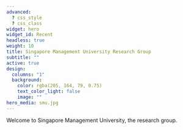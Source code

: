 ```yaml
---
advanced:
  ? css_style
  ? css_class
widget: hero
widget_id: Recent
headless: true
weight: 10
title: Singapore Management University Research Group
subtitle: ""
active: true
design:
  columns: "1"
  background:
    color: rgba(205, 164, 79, 0.75)
    text_color_light: false
    image: ""
hero_media: smu.jpg
---
```

Welcome to Singapore Management University, the research group.